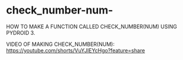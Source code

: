 # check_number-num-
HOW TO MAKE A FUNCTION CALLED CHECK_NUMBER(NUM) USING PYDROID 3.

VIDEO OF MAKING CHECK_NUMBER(NUM):
https://youtube.com/shorts/VuYJIEYcHgo?feature=share
